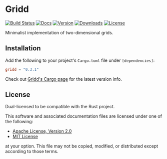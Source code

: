 # Gridd

[![Build Status](https://img.shields.io/gitlab/pipeline/cmarcbs7/gridd)](https://gitlab.com/cmarcbs7/gridd/pipelines) [![Docs](https://img.shields.io/badge/docs-docs.rs-blue)](https://docs.rs/gridd) [![Version](https://img.shields.io/crates/v/gridd)](https://crates.io/crates/gridd) [![Downloads](https://img.shields.io/crates/d/gridd)](https://crates.io/crates/gridd) [![License](https://img.shields.io/crates/l/gridd)](https://choosealicense.com/)

Minimalist implementation of two-dimensional grids.

## Installation
Add the following to your project's `Cargo.toml` file under `[dependencies]`:

```toml
gridd = "0.3.1"
```

Check out [Gridd's Cargo page](https://crates.io/crates/gridd) for
the latest version info.

## License
Dual-licensed to be compatible with the Rust project.

This software and associated documentation files are licensed under one of the
following:

- [Apache License, Version 2.0](https://www.apache.org/licenses/LICENSE-2.0)
- [MIT License](https://opensource.org/licenses/MIT)

at your option. This file may not be copied, modified, or distributed except
according to those terms.
